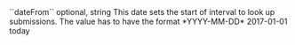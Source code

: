 <tr><td style="padding-left:20px;">``dateFrom``</td>
	
<td>optional, string</td>

<td>This date sets the start of interval to look up submissions.
The value has to have the format *YYYY-MM-DD*</td>
	
<td>2017-01-01</td>
	
<td>today</td>
	
</tr>
